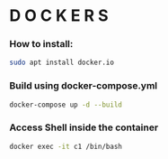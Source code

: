 # D O C K E R S

### How to install:
``` bash
sudo apt install docker.io
```

### Build using docker-compose.yml
``` bash
docker-compose up -d --build
```

### Access Shell inside the container
``` bash
docker exec -it c1 /bin/bash
```
